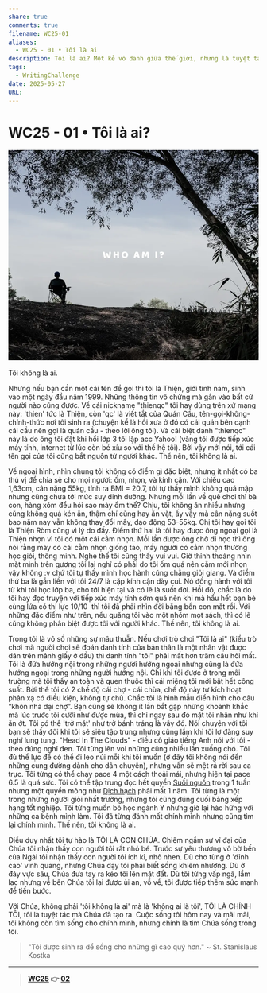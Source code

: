 ```yaml
---
share: true
comments: true
filename: WC25-01
aliases:
  - WC25 - 01 • Tôi là ai
description: Tôi là ai? Một kẻ vô danh giữa thế giới, nhưng là tuyệt tác của Chúa. Một hành trình đi tìm căn tính, ẩn sau cái tên "thienqc".
tags:
  - WritingChallenge
date: 2025-05-27
URL: 
---
```

# WC25 - 01 • Tôi là ai?  
  
![WC25 - 01-1748355415911.webp](../assets/img/WC25%20-%2001-1748355415911.webp)  
  
Tôi không là ai.  
  
Nhưng nếu bạn cần một cái tên để gọi thì tôi là Thiện, giới tính nam, sinh vào một ngày đầu năm 1999. Những thông tin vô chừng mà gắn vào bất cứ người nào cũng được. Về cái nickname "thienqc" tôi hay dùng trên xứ mạng này: 'thien' tức là Thiện, còn 'qc' là viết tắt của Quán Cầu, tên-gọi-không-chính-thức nơi tôi sinh ra (chuyện kể là hồi xưa ở đó có cái quán bên cạnh cái cầu nên gọi là quán cầu - theo lời ông tôi). Và cái biệt danh "thienqc" này là do ông tôi đặt khi hồi lớp 3 tôi lập acc Yahoo! (vâng tôi được tiếp xúc máy tính, internet từ lúc còn bé xíu so với thế hệ tôi). Bởi vậy mới nói, tới cái tên gọi của tôi cũng bắt nguồn từ người khác. Thế nên, tôi không là ai.  
  
Về ngoại hình, nhìn chung tôi không có điểm gì đặc biệt, nhưng ít nhất có ba thú vị để chia sẻ cho mọi người: ốm, nhọn, và kính cận. Với chiều cao 1,63cm, cân nặng 55kg, tính ra BMI = 20.7, tôi tự thấy mình không quá mập nhưng cũng chưa tới mức suy dinh dưỡng. Nhưng mỗi lần về quê chơi thì bà con, hàng xóm đều hỏi sao mày ốm thế? Chịu, tôi không ăn nhiều nhưng cũng không quá kén ăn, thậm chí cũng hay ăn vặt, ấy vậy mà cân nặng suốt bao năm nay vẫn không thay đổi mấy, dao động 53-55kg. Chị tôi hay gọi tôi là Thiện Ròm cũng vì lý do đấy. Điểm thứ hai là tôi hay được ông ngoại gọi là Thiện nhọn vì tôi có một cái cằm nhọn. Mỗi lần được ông chở đi học thì ông nói rằng mày có cái cằm nhọn giống tao, mấy người có cằm nhọn thường học giỏi, thông minh. Nghe thế tôi cũng thấy vui vui. Giờ thỉnh thoảng nhìn mặt mình trên gương tôi lại nghĩ có phải do tôi ốm quá nên cằm mới nhọn vậy không :v chứ tôi tự thấy mình học hành cũng chẳng giỏi giang. Và điểm thứ ba là gắn liền với tôi 24/7 là cặp kính cận dày cui. Nó đồng hành với tôi từ khi tôi học lớp ba, cho tới hiện tại và có lẽ là suốt đời. Hồi đó, chắc là do tôi hay đọc truyện với tiếp xúc máy tính sớm quá nên khi mà hầu hết bạn bè cùng lứa có thị lực 10/10  thì tôi đã phải nhìn đời bằng bốn con mắt rồi. Với những đặc điểm như trên, nếu quăng tôi vào một nhóm mọt sách, thì có lẽ cũng không phân biệt được tôi với người khác. Thế nên, tôi không là ai.  
  
Trong tôi là vô số những sự mâu thuẫn. Nếu chơi trò chơi "Tôi là ai" (kiểu trò chơi mà người chơi sẽ đoán danh tính của bản thân là một nhân vật được dán trên mảnh giấy ở đầu) thì danh tính "tôi" phải mất hơn trăm câu hỏi mất. Tôi là đứa hướng nội trong những người hướng ngoại nhưng cũng là đứa hướng ngoại trong những người hướng nội. Chỉ khi tôi được ở trong môi trường mà tôi thấy an toàn và quen thuộc thì cái miệng tôi mới bật hết công suất. Bởi thế tôi có 2 chế độ cái chợ - cái chùa, chế độ này tự kích hoạt phản xạ có điều kiện, không tự chủ. Chắc tôi là hình mẫu điển hình cho câu “khôn nhà dại chợ”. Bạn cũng sẽ không ít lần bắt gặp những khoảnh khắc mà lúc trước tôi cười như được mùa, thì chỉ ngay sau đó mặt tôi nhăn như khỉ ăn ớt. Tôi có thể 'trở mặt' như trở bánh tráng là vậy đó. Nói chuyện với tôi bạn sẽ thấy đôi khi tôi sẽ siêu tập trung nhưng cũng lắm khi tôi lơ đãng suy nghĩ lung tung. "Head In The Clouds" - điều cô giáo tiếng Anh nói với tôi - theo đúng nghĩ đen. Tôi từng lên voi những cũng nhiều lần xuống chó. Tôi đủ thể lực để có thể đi leo núi mỗi khi tôi muốn (ở đây tôi không nói đến những cung đường dành cho dân chuyên), nhưng vẫn sẽ mệt rả rời sau ca trực. Tôi từng có thể chạy pace 4 một cách thoải mái, nhưng hiện tại pace 6.5 là quá sức. Tôi có thể tập trung đọc hết quyển [Suối nguồn](./suoi-nguon.md) trong 1 tuần nhưng một quyển mỏng như [Dịch hạch](../../D%E1%BB%8Bch%20H%E1%BA%A1ch.md) phải mất 1 năm. Tôi từng là một trong những người giỏi nhất trường, nhưng tôi cũng đúng cuối bảng xếp hạng tốt nghiệp. Tôi từng muốn bỏ học ngành Y nhưng giờ lại hào hứng với những ca bệnh mình làm. Tôi đã từng đánh mất chính mình nhưng cũng tìm lại chính mình. Thế nên, tôi không là ai.  
  
Điều duy nhất tôi tự hào là TÔI LÀ CON CHÚA. Chiêm ngắm sự vĩ đại của Chúa tôi nhận thấy con người tôi rất nhỏ bé. Trước sự yêu thương vô bờ bến của Ngài tôi nhận thấy con người tôi ích kỉ, nhỏ nhen. Dù cho từng ở 'đỉnh cao' vinh quang, nhưng Chúa dạy tôi phải biết sống khiêm nhường. Dù ở đáy vực sâu, Chúa đưa tay ra kéo tôi lên mặt đất. Dù tôi từng vấp ngã, lầm lạc nhưng về bên Chúa tôi lại được ủi an, vỗ về, tôi được tiếp thêm sức mạnh để tiến bước.   
  
Với Chúa, không phải 'tôi không là ai' mà là 'không ai là tôi', TÔI LÀ CHÍNH TÔI, tôi là tuyệt tác mà Chúa đã tạo ra. Cuộc sống tôi hôm nay và mãi mãi, tôi không còn tìm sống cho chính mình, nhưng chính là tìm Chúa sống trong tôi.  
  
> "Tôi được sinh ra để sống cho những gì cao quý hơn." ~ St. Stanislaus Kostka  
  
---  
> **[WC25](./WC25.md) 👉 [02](./WC25-02.md)**